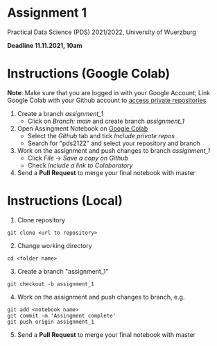 # Assignment 1
Practical Data Science (PDS) 2021/2022, University of Wuerzburg

__Deadline 11.11.2021, 10am__ 

# Instructions (Google Colab)
__Note__: Make sure that you are logged in with your Google Account; Link Google Colab with your Github account to [access private repositories](https://colab.research.google.com/github/).
1. Create a branch *assignment_1*
   - Click on *Branch: main* and create branch *assignment_1*
2. Open Assingment Notebook on [Google Colab](https://colab.research.google.com/)
   - Select the *Github* tab and tick *Include private repos*
   - Search for "pds2122" and select your repository and branch
3. Work on the assignment and push changes to branch *assignment_1*
   - Click *File* -> *Save a copy on Github* 
   - Check *Include a link to Colaboratory*
4. Send a __Pull Request__ to merge your final notebook with master 

# Instructions (Local)
1. Clone repository
```
git clone <url to repository> 

```
2. Change working directory
```
cd <folder name>

```
3. Create a branch "assignment_1"
```
git checkout -b assignment_1

```
4. Work on the assignment and push changes to branch, e.g.
```
git add <notebook name>
git commit -m 'Assingment complete'
git push origin assignment_1

```
5. Send a __Pull Request__ to merge your final notebook with master 
